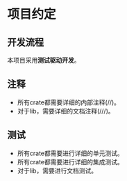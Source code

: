 # 项目约定

## 开发流程

本项目采用**测试驱动开发**。

## 注释

- 所有crate都需要详细的内部注释(//)。
- 对于lib，需要详细的文档注释(///)。

## 测试

- 所有crate都需要进行详细的单元测试。
- 所有crate都需要进行详细的集成测试。
- 对于lib，需要进行文档测试。
